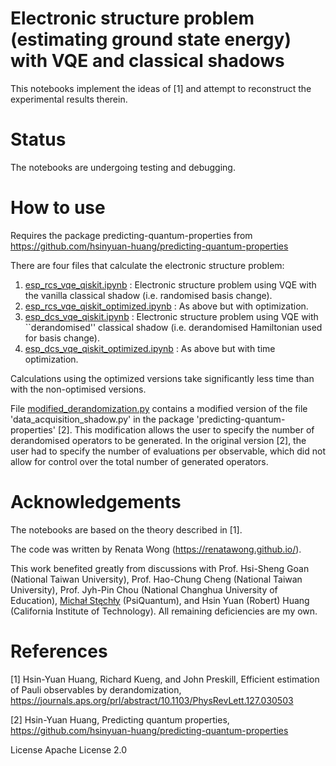 # Electronic structure problem (estimating ground state energy) with VQE and classical shadows
This notebooks implement the ideas of [1] and attempt to reconstruct the experimental results therein.

# Status
The notebooks are undergoing testing and debugging. 

# How to use
Requires the package predicting-quantum-properties from https://github.com/hsinyuan-huang/predicting-quantum-properties

There are four files that calculate the electronic structure problem:
1. [esp_rcs_vqe_qiskit.ipynb](https://github.com/renatawong/classical-shadow-vqe/blob/0c931801968c97d76ba769f921bdd6f396697823/esp_rcs_vqe_qiskit.ipynb) : Electronic structure problem using VQE with the vanilla classical shadow (i.e. randomised basis change).
2. [esp_rcs_vqe_qiskit_optimized.ipynb]() : As above but with optimization. 
3. [esp_dcs_vqe_qiskit.ipynb](https://github.com/renatawong/classical-shadow-vqe/blob/dec596a03eff866fccbf0d9505fac537b805d54e/esp_dcs_vqe_qiskit.ipynb) : Electronic structure problem using VQE with ``derandomised'' classical shadow (i.e. derandomised Hamiltonian used for basis change).
4. [esp_dcs_vqe_qiskit_optimized.ipynb](https://github.com/renatawong/classical-shadow-vqe/blob/cff1de7a79346f915471710eb395e3a7145c59bb/esp_dcs_vqe_qiskit_optimized.ipynb) : As above but with time optimization. 

Calculations using the optimized versions take significantly less time than with the non-optimised versions.

File [modified_derandomization.py](https://github.com/renatawong/classical-shadow-vqe/blob/6d5051170bc193637e8f8251ce8d80f027d3ea14/modified_derandomization.py) contains a modified version of the file 'data_acquisition_shadow.py' in the package 'predicting-quantum-properties' [2]. This modification allows the user to specify the number of derandomised operators to be generated. In the original version [2], the user had to specify the number of evaluations per observable, which did not allow for control over the total number of generated operators. 

# Acknowledgements
The notebooks are based on the theory described in [1].

The code was written by Renata Wong (https://renatawong.github.io/).

This work benefited greatly from discussions with Prof. Hsi-Sheng Goan (National Taiwan University), Prof. Hao-Chung Cheng (National Taiwan University), Prof. Jyh-Pin Chou (National Changhua University of Education), [Michał Stęchły](https://www.mustythoughts.com/about.html) (PsiQuantum), and Hsin Yuan (Robert) Huang (California Institute of Technology). All remaining deficiencies are my own.

# References
[1] Hsin-Yuan Huang, Richard Kueng, and John Preskill, Efficient estimation of Pauli observables by derandomization, https://journals.aps.org/prl/abstract/10.1103/PhysRevLett.127.030503

[2] Hsin-Yuan Huang, Predicting quantum properties, https://github.com/hsinyuan-huang/predicting-quantum-properties

License
Apache License 2.0
